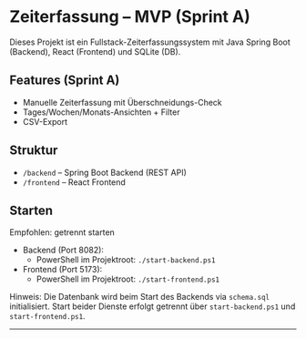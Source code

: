 # Zeiterfassung – MVP (Sprint A)

Dieses Projekt ist ein Fullstack-Zeiterfassungssystem mit Java Spring Boot (Backend), React (Frontend) und SQLite (DB).

## Features (Sprint A)
- Manuelle Zeiterfassung mit Überschneidungs-Check
- Tages/Wochen/Monats-Ansichten + Filter
- CSV-Export

## Struktur
- `/backend` – Spring Boot Backend (REST API)
- `/frontend` – React Frontend

## Starten
Empfohlen: getrennt starten

- Backend (Port 8082):
	- PowerShell im Projektroot: `./start-backend.ps1`
- Frontend (Port 5173):
	- PowerShell im Projektroot: `./start-frontend.ps1`

Hinweis: Die Datenbank wird beim Start des Backends via `schema.sql` initialisiert. Start beider Dienste erfolgt getrennt über `start-backend.ps1` und `start-frontend.ps1`.

---


